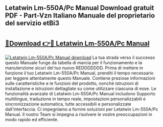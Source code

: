## Letatwin Lm-550A/Pc Manual Download gratuit PDF - Part-Vzn Italiano Manuale del proprietario del servizio etBi3

# <h2><a href="http://dfdhav.blite.top/?on=Letatwin+Lm-550A%2fPc+Manual">🔗Download 👉🔴 Letatwin Lm-550A/Pc Manual</a></h2>

[![Letatwin Lm-550A/Pc Manual download](https://i.imgur.com/lujVjoI.png)](http://dfdhav.blite.top/?on=Letatwin+Lm-550A%2fPc+Manual)
La tua strada verso il successo questo Manuale funge da tabella di marcia per il funzionamento e la manutenzione sicuri del tuo nuovo REDDDDDDD. Prima di mettere in funzione il tuo Letatwin Lm-550A/Pc Manual, prenditi il tempo necessario per leggere attentamente questo Manuale. Contiene preziose informazioni sulle caratteristiche e le funzioni del prodotto, nonché istruzioni di installazione e istruzioni dettagliate su come utilizzare ciascuna di esse. Le funzionalità avanzate di Letatwin Lm-550A/Pc Manual includono Supporto multilingue, traduzione in tempo reale, impostazioni personalizzabili e sincronizzazione automatica, tutte accessibili e personalizzate dall'interfaccia. Ci impegniamo a fornire soluzioni per Letatwin Lm-550A/Pc Manual. Il nostro Team si impegna a risolvere le vostre preoccupazioni in modo rapido ed efficiente.
